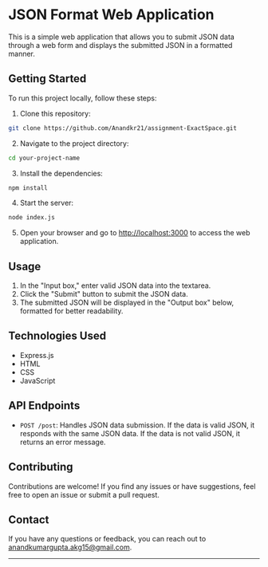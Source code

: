 # JSON Format Web Application

This is a simple web application that allows you to submit JSON data through a web form and displays the submitted JSON in a formatted manner.

## Getting Started

To run this project locally, follow these steps:

1. Clone this repository:

```bash
git clone https://github.com/Anandkr21/assignment-ExactSpace.git
```

2. Navigate to the project directory:

```bash
cd your-project-name
```

3. Install the dependencies:

```bash
npm install
```

4. Start the server:

```bash
node index.js
```

5. Open your browser and go to [http://localhost:3000](http://localhost:3000) to access the web application.

## Usage

1. In the "Input box," enter valid JSON data into the textarea.
2. Click the "Submit" button to submit the JSON data.
3. The submitted JSON will be displayed in the "Output box" below, formatted for better readability.

## Technologies Used

- Express.js
- HTML
- CSS
- JavaScript

## API Endpoints

- `POST /post`: Handles JSON data submission. If the data is valid JSON, it responds with the same JSON data. If the data is not valid JSON, it returns an error message.

## Contributing

Contributions are welcome! If you find any issues or have suggestions, feel free to open an issue or submit a pull request.

## Contact

If you have any questions or feedback, you can reach out to [anandkumargupta.akg15@gmail.com](anandkumargupta.akg15@gmail.com).

---

